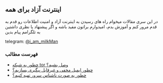 ## اینترنت آزاد برای همه
در این سری مقالات میخوام راه های رسیدن به اینترنت آزاد و امنیت اطلاعات رو قدم به قدم مرور کنم و آموزش بدم، امیدوارم براتون مفید باشه و اگر پیشنهاد یا نظری داشتین به تلگرامم پیام بدین

telegram: [@i_am_milkMan](https://t.me/i_am_milkMan)

### فهرست مطالب
- [چطور به شبکه tor وصل بشیم؟](https://github.com/iAmMilkMan/free_internet/tree/main/torBrowser-snowflake-bridge)
- [چطور ایمیل مخفی و غیر‌قابل پیگیری بسازیم؟](https://github.com/iAmMilkMan/free_internet/tree/main/anonymous-email)
- [چطور به صورت ناشناس سرور تهیه کنیم؟](https://github.com/iAmMilkMan/free_internet/tree/main/anonymous-VPS)


